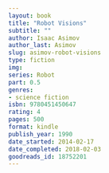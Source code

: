 ```yaml
---
layout: book
title: "Robot Visions"
subtitle: ""
author: Isaac Asimov
author_last: Asimov
slug: asimov-robot-visions
type: fiction
img: 
series: Robot
part: 0.5
genres:
- science fiction
isbn: 9780451450647
rating: 4
pages: 500
format: kindle
publish_year: 1990
date_started: 2014-02-17
date_completed: 2018-02-03
goodreads_id: 18752201
---
```

